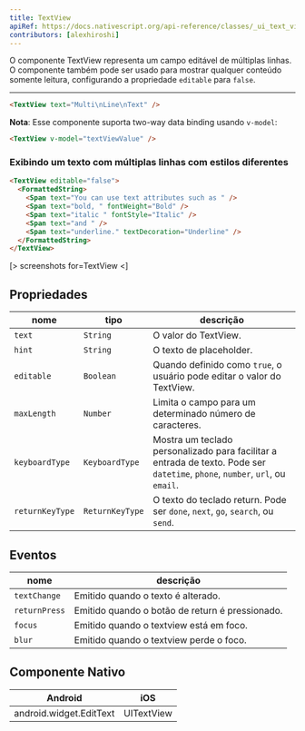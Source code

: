 ```yaml
---
title: TextView
apiRef: https://docs.nativescript.org/api-reference/classes/_ui_text_view_.textview
contributors: [alexhiroshi]
---
```


O componente TextView representa um campo editável de múltiplas linhas.
O componente também pode ser usado para mostrar qualquer conteúdo somente leitura, configurando a propriedade `editable` para `false`.

---

```html
<TextView text="Multi\nLine\nText" />
```

**Nota**: Esse componente suporta two-way data binding usando `v-model`:

```html
<TextView v-model="textViewValue" />
```

### Exibindo um texto com múltiplas linhas com estilos diferentes

```html
<TextView editable="false">
  <FormattedString>
    <Span text="You can use text attributes such as " />
    <Span text="bold, " fontWeight="Bold" />
    <Span text="italic " fontStyle="Italic" />
    <Span text="and " />
    <Span text="underline." textDecoration="Underline" />
  </FormattedString>
</TextView>
```

[> screenshots for=TextView <]

## Propriedades

| nome | tipo | descrição |
|------|------|-------------|
| `text` | `String` | O valor do TextView.
| `hint` | `String` | O texto de placeholder.
| `editable` | `Boolean` | Quando definido como `true`, o usuário pode editar o valor do TextView.
| `maxLength` | `Number` | Limita o campo para um determinado número de caracteres.
| `keyboardType` | `KeyboardType` | Mostra um teclado personalizado para facilitar a entrada de texto. Pode ser `datetime`, `phone`, `number`, `url`, ou `email`.
| `returnKeyType` | `ReturnKeyType` | O texto do teclado return. Pode ser `done`, `next`, `go`, `search`, ou `send`.

## Eventos

| nome | descrição |
|------|-------------|
| `textChange`| Emitido quando o texto é alterado.
| `returnPress`| Emitido quando o botão de return é pressionado.
| `focus`| Emitido quando o textview está em foco.
| `blur`| Emitido quando o textview perde o foco.

## Componente Nativo
| Android | iOS |
|---------|-----|
| android.widget.EditText | UITextView
